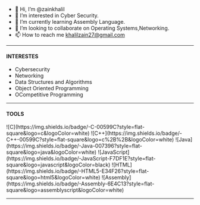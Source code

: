 - 👋 Hi, I’m @zainkhalil
- 👀 I’m interested in Cyber Security. 
- 🌱 I’m currently learning Assembly Language.
- 🌱 I’m looking to collaborate on Operating Systems,Networking. 
- 📫 How to reach me khalilzain27@gmail.com


<hr>

<h4>INTERESTES</h4>

<ul>
  <li>Cybersecurity</li>
  <li>Networking</li>
  <li>Data Structures and Algorithms</li>
  <li>Object Oriented Programming</li>
  <li>OCompetitive Programming </li>
</ul>

<hr>

<h4>TOOLS</h4>
![C](https://img.shields.io/badge/-C-00599C?style=flat-square&logo=c&logoColor=white)
![C++](https://img.shields.io/badge/-C++-00599C?style=flat-square&logo=c%2B%2B&logoColor=white)
![Java](https://img.shields.io/badge/-Java-007396?style=flat-square&logo=java&logoColor=white)
![JavaScript](https://img.shields.io/badge/-JavaScript-F7DF1E?style=flat-square&logo=javascript&logoColor=black)
![HTML](https://img.shields.io/badge/-HTML5-E34F26?style=flat-square&logo=html5&logoColor=white)
![Assembly](https://img.shields.io/badge/-Assembly-6E4C13?style=flat-square&logo=assemblyscript&logoColor=white)

<hr>



